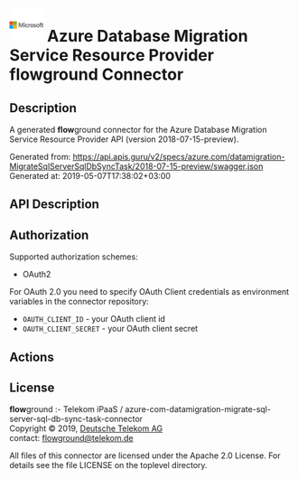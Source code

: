 # ![LOGO](logo.png) Azure Database Migration Service Resource Provider **flow**ground Connector

## Description

A generated **flow**ground connector for the Azure Database Migration Service Resource Provider API (version 2018-07-15-preview).

Generated from: https://api.apis.guru/v2/specs/azure.com/datamigration-MigrateSqlServerSqlDbSyncTask/2018-07-15-preview/swagger.json<br/>
Generated at: 2019-05-07T17:38:02+03:00

## API Description



## Authorization

Supported authorization schemes:
- OAuth2

For OAuth 2.0 you need to specify OAuth Client credentials as environment variables in the connector repository:
* `OAUTH_CLIENT_ID` - your OAuth client id
* `OAUTH_CLIENT_SECRET` - your OAuth client secret

## Actions

## License

**flow**ground :- Telekom iPaaS / azure-com-datamigration-migrate-sql-server-sql-db-sync-task-connector<br/>
Copyright © 2019, [Deutsche Telekom AG](https://www.telekom.de)<br/>
contact: flowground@telekom.de

All files of this connector are licensed under the Apache 2.0 License. For details
see the file LICENSE on the toplevel directory.

